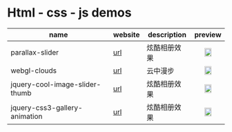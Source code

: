 # Html - css - js demos

|name|website|description|preview|
|----|-------|-----------|-------|
|parallax-slider|[url](https://sogrey.github.io/html-css-js-demos/demos/parallax-slider/)|炫酷相册效果|<center><img src="https://sogrey.github.io/html-css-js-demos/art/parallax-slider.jpg" width="50%"/></center>|
|webgl-clouds|[url](https://sogrey.github.io/html-css-js-demos/demos/webgl-clouds/)|云中漫步|<center><img src="https://sogrey.github.io/html-css-js-demos/art/webgl_clouds.jpg" width="50%"/></center>|
|jquery-cool-image-slider-thumb|[url](https://sogrey.github.io/html-css-js-demos/demos/jquery-cool-image-slider-thumb/)|炫酷相册效果|<center><img src="https://sogrey.github.io/html-css-js-demos/art/jquery-cool-image-slider-thumb.jpg" width="50%"/></center>|
|jquery-css3-gallery-animation|[url](https://sogrey.github.io/html-css-js-demos/demos/jquery-css3-gallery-animation/)|炫酷相册效果|<center><img src="https://sogrey.github.io/html-css-js-demos/art/jquery-css3-gallery-animation.gif" width="50%"/></center>|
